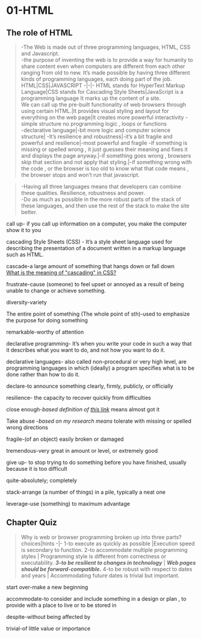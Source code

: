 # 01-HTML
## The role of HTML
> -The Web is made out of three programming languages, HTML, CSS and Javascript.  
-the purpose of inventing the web is to provide a way for humanity to share content even when computers are different from each other ranging from old to new. It’s made possible by having three different kinds of programming languages, each doing part of the job.
> HTML|CSS|JAVASCRIPT
> -|-|-
> HTML stands for HyperText Markup Language|CSS stands for Cascading Style Sheets|JavaScript is a programming language
> It marks up the content of a site.<br>We can call up the pre-built functionality of web browsers through using certain HTML.|It provides visual styling and layout for everything on the web page|It creates more powerful interactivity
> -simple structure no programming logic , loops or functions <br> -declarative language|-bit more logic and computer science structure|
> -It’s resilience and robustness|-it’s a bit fragile and powerful and resilience|-most powerful and fragile
> -if something is missing or spelled wrong , it just guesses their meaning and fixes it and displays the page anyway.|-if something goes wrong , browsers skip that section and not apply that styling.|-if something wrong with the code , or the browser is too old to know what that code means , the browser stops and won’t run that javascript.

> -Having all three languages means that developers can combine these qualities. Resilience, robustness and power.  
> -Do as much as possible in the more robust parts of the stack of these languages, and then use the rest of the stack to make the site better.

call up- if you call up information on a computer, you make the computer show it to you

cascading Style Sheets (CSS) - It’s a style sheet language used for describing the presentation of a document written in a markup language such as HTML.

cascade-a large amount of something that hangs down or fall down  
[What is the meaning of "cascading" in CSS?](https://stackoverflow.com/questions/1043001/what-is-the-meaning-of-cascading-in-css)

frustrate-cause (someone) to feel upset or annoyed as a result of being unable to change or achieve something.

diversity-variety

The entire point of something (The whole point of sth)-used to emphasize the purpose for doing something

remarkable-worthy of attention

declarative programming- It’s when you write your code in such a way that it describes what you want to do, and not how you want to do it.

declarative languages- also called non-procedural or very high level, are programming languages in which (ideally) a program specifies what is to be done rather than how to do it.

declare-to announce something clearly, firmly, publicly, or officially

resilience- the capacity to recover quickly from difficulties

close enough-*based definition of [this link](https://hinative.com/en-US/questions/2761637)* means almost got it

Take abuse -*based on my research means* tolerate with missing or spelled wrong directions

fragile-(of an object) easily broken or damaged

tremendous-very great in amount or level, or extremely good

give up- to stop trying to do something before you have finished, usually because it is too difficult

quite-absolutely; completely

stack-arrange (a number of things) in a pile, typically a neat one

leverage-use (something) to maximum advantage
## Chapter Quiz
> Why is web or browser programming broken up into three parts?  
> choices|hints
> -|-
> 1-to execute as quickly as possible |Execution speed is secondary to function.
> 2-to accommodate multiple programming styles | Programming style is different from correctness or executability.
> ***3-to be resilient to changes in technology*** | ***Web pages should be forward-compatible.***
> 4-to be robust with respect to dates and years | Accommodating future dates is trivial but important.

start over-make a new beginning

accommodate-to consider and include something in a design or plan , to provide with a place to live or to be stored in

despite-without being affected by

trivial-of little value or importance